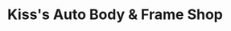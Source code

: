 ---
title: "Kiss's Auto Body & Frame Shop"
url: /newport/kisss-auto-body-and-frame-shop/
shop: car repair
---